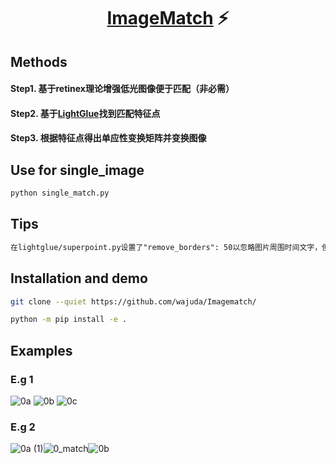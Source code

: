 <p align="center">
  <h1 align="center"><ins>ImageMatch</ins> ⚡️

## Methods
#### Step1. 基于retinex理论增强低光图像便于匹配（非必需）
#### Step2. 基于[LightGlue](https://github.com/cvg/LightGlue)找到匹配特征点
#### Step3. 根据特征点得出单应性变换矩阵并变换图像

## Use for single_image
```bash
python single_match.py
```
## Tips
```txt
在lightglue/superpoint.py设置了"remove_borders": 50以忽略图片周围时间文字，但不一定全适用
```

## Installation and demo
```bash
git clone --quiet https://github.com/wajuda/Imagematch/

python -m pip install -e .
```
## Examples

### E.g 1
![0a](https://github.com/wajuda/Imagematch/assets/112617153/b55e8ff5-7d95-4e74-8f7d-cfcba988bc8c)
![0b](https://github.com/wajuda/Imagematch/assets/112617153/5a28cfc9-51ac-40fa-8cfd-d78d29bed627)
![0c](https://github.com/wajuda/Imagematch/assets/112617153/096887dd-1b66-4876-86ee-d93a597dbd7f)

### E.g 2
![0a (1)](https://github.com/wajuda/Imagematch/assets/112617153/62bb7e3c-45c2-4f0d-9387-f140ba47ac1a)![0_match](https://github.com/wajuda/Imagematch/assets/112617153/ba4804f0-dac4-42fe-b60c-0ef964d13f15)![0b](https://github.com/wajuda/Imagematch/assets/112617153/d0ad830b-2666-4f05-af73-fa8b728c5cea)




